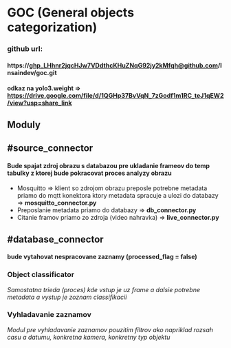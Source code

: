 # GOC (General objects categorization)

### github url: 
#### https://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@github.com/Insaindev/goc.git

#### odkaz na yolo3.weight => https://drive.google.com/file/d/1QGHp37BvVqN_7zGodf1m1RC_teJ1qEW2/view?usp=share_link

## Moduly

## #source_connector
#### Bude spajat zdroj obrazu s databazou pre ukladanie frameov do temp tabulky z ktorej bude pokracovat proces analyzy obrazu
* Mosquitto => klient so zdrojom obrazu preposle potrebne metadata priamo do mqtt konektora ktory metadata spracuje a ulozi do databazy => **mosquitto_connector.py**
* Preposlanie metadata priamo do databazy => **db_connector.py**
* Citanie framov priamo zo zdroja (video nahravka) => **live_connector.py**

## #database_connector
#### bude vytahovat nespracovane zaznamy (processed_flag = false)

### Object classificator
*Samostatna trieda (proces) kde vstup je uz frame a dalsie potrebne metadata a vystup je zoznam classifikacii*

### Vyhladavanie zaznamov
*Modul pre vyhladavanie zaznamov pouzitim filtrov ako napriklad rozsah casu a datumu, konkretna kamera, konkretny typ objektu*